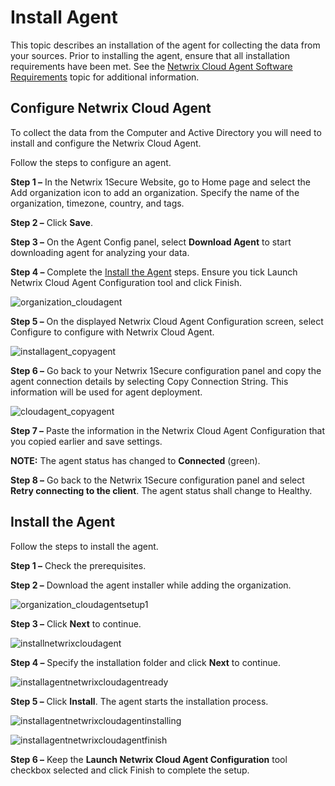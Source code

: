# Install Agent

This topic describes an installation of the agent for collecting the data from your sources. Prior to installing the agent, ensure that all installation requirements have been met. See the [Netwrix Cloud Agent Software Requirements](/docs/1secure/requirements/cloudagentrequirements.md) topic for additional information.

## Configure Netwrix Cloud Agent

To collect the data from the Computer and Active Directory you will need to install and configure the Netwrix Cloud Agent.

Follow the steps to configure an agent.

__Step 1 –__ In the Netwrix 1Secure Website, go to Home page and select the Add organization icon to add an organization. Specify the name of the organization, timezone, country, and tags.

__Step 2 –__ Click __Save__.

__Step 3 –__ On the Agent Config panel, select __Download Agent__ to start downloading agent for analyzing your data.

__Step 4 –__  Complete the [Install the Agent](#install-the-agent) steps. Ensure you tick Launch Netwrix Cloud Agent Configuration tool and click Finish.

![organization_cloudagent](/img/product_docs/1secure/install/organization_cloudagent.webp)

__Step 5 –__ On the displayed Netwrix Cloud Agent Configuration screen, select Configure to configure with Netwrix Cloud Agent.

![installagent_copyagent](/img/product_docs/1secure/install/installagent_copyagent.webp)

__Step 6 –__  Go back to your Netwrix 1Secure configuration panel and copy the agent connection details by selecting Copy Connection String. This information will be used for agent deployment.

![cloudagent_copyagent](/img/product_docs/1secure/install/cloudagent_copyagent.webp)

__Step 7 –__  Paste the information in the Netwrix Cloud Agent Configuration that you copied earlier and save settings.

__NOTE:__ The agent status has changed to __Connected__ (green).

__Step 8 –__ Go back to the Netwrix 1Secure configuration panel and select __Retry connecting to the client__. The agent status shall change to Healthy.

## Install the Agent

Follow the steps to install the agent.

__Step 1 –__ Check the prerequisites.

__Step 2 –__ Download the agent installer while adding the organization.

![organization_cloudagentsetup1](/img/product_docs/1secure/install/organization_cloudagentsetup1.webp)

__Step 3 –__ Click __Next__ to continue.

![installnetwrixcloudagent](/img/product_docs/1secure/install/installnetwrixcloudagent.webp)

__Step 4 –__ Specify the installation folder and click __Next__ to continue.

![installagentnetwrixcloudagentready](/img/product_docs/1secure/install/installagentnetwrixcloudagentready.webp)

__Step 5 –__ Click __Install__. The agent starts the installation process.

![installagentnetwrixcloudagentinstalling](/img/product_docs/1secure/install/installagentnetwrixcloudagentinstalling.webp)

![installagentnetwrixcloudagentfinish](/img/product_docs/1secure/install/installagentnetwrixcloudagentfinish.webp)

__Step 6 –__ Keep the __Launch Netwrix Cloud Agent Configuration__ tool checkbox selected and click Finish to complete the setup.
